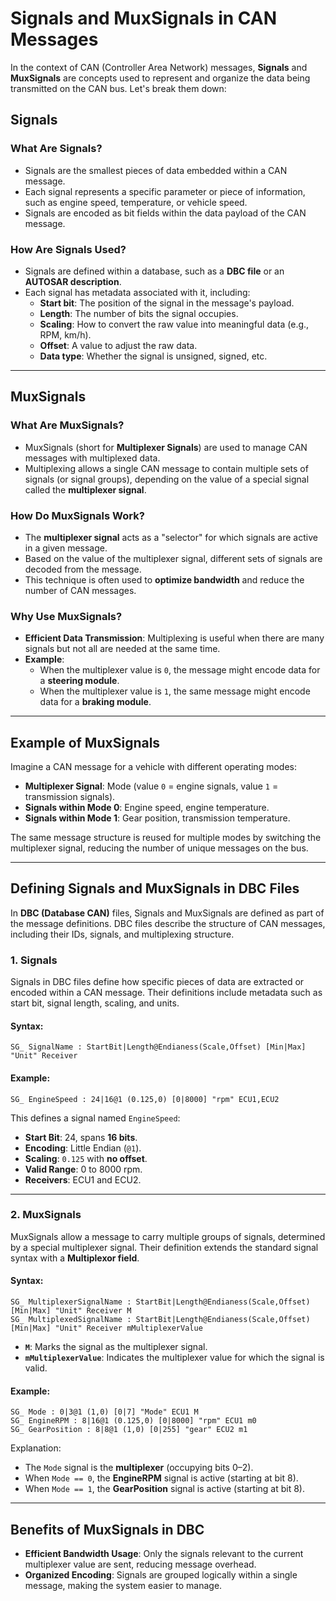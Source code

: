 # Signals and MuxSignals in CAN Messages

In the context of CAN (Controller Area Network) messages, **Signals** and **MuxSignals** are concepts used to represent and organize the data being transmitted on the CAN bus. Let's break them down:

## Signals

### What Are Signals?
- Signals are the smallest pieces of data embedded within a CAN message.
- Each signal represents a specific parameter or piece of information, such as engine speed, temperature, or vehicle speed.
- Signals are encoded as bit fields within the data payload of the CAN message.

### How Are Signals Used?
- Signals are defined within a database, such as a **DBC file** or an **AUTOSAR description**.
- Each signal has metadata associated with it, including:
    - **Start bit**: The position of the signal in the message's payload.
    - **Length**: The number of bits the signal occupies.
    - **Scaling**: How to convert the raw value into meaningful data (e.g., RPM, km/h).
    - **Offset**: A value to adjust the raw data.
    - **Data type**: Whether the signal is unsigned, signed, etc.

---

## MuxSignals

### What Are MuxSignals?
- MuxSignals (short for **Multiplexer Signals**) are used to manage CAN messages with multiplexed data.
- Multiplexing allows a single CAN message to contain multiple sets of signals (or signal groups), depending on the value of a special signal called the **multiplexer signal**.

### How Do MuxSignals Work?
- The **multiplexer signal** acts as a "selector" for which signals are active in a given message.
- Based on the value of the multiplexer signal, different sets of signals are decoded from the message.
- This technique is often used to **optimize bandwidth** and reduce the number of CAN messages.

### Why Use MuxSignals?
- **Efficient Data Transmission**: Multiplexing is useful when there are many signals but not all are needed at the same time.
- **Example**:
    - When the multiplexer value is `0`, the message might encode data for a **steering module**.
    - When the multiplexer value is `1`, the same message might encode data for a **braking module**.

---

## Example of MuxSignals

Imagine a CAN message for a vehicle with different operating modes:
- **Multiplexer Signal**: Mode (value `0` = engine signals, value `1` = transmission signals).
- **Signals within Mode 0**: Engine speed, engine temperature.
- **Signals within Mode 1**: Gear position, transmission temperature.

The same message structure is reused for multiple modes by switching the multiplexer signal, reducing the number of unique messages on the bus.

---

## Defining Signals and MuxSignals in DBC Files

In **DBC (Database CAN)** files, Signals and MuxSignals are defined as part of the message definitions. DBC files describe the structure of CAN messages, including their IDs, signals, and multiplexing structure.

### 1. Signals

Signals in DBC files define how specific pieces of data are extracted or encoded within a CAN message. Their definitions include metadata such as start bit, signal length, scaling, and units.

#### Syntax:

```text
SG_ SignalName : StartBit|Length@Endianess(Scale,Offset) [Min|Max] "Unit" Receiver
```

#### Example:

```text
SG_ EngineSpeed : 24|16@1 (0.125,0) [0|8000] "rpm" ECU1,ECU2
```

This defines a signal named `EngineSpeed`:
- **Start Bit**: 24, spans **16 bits**.
- **Encoding**: Little Endian (`@1`).
- **Scaling**: `0.125` with **no offset**.
- **Valid Range**: 0 to 8000 rpm.
- **Receivers**: ECU1 and ECU2.

---

### 2. MuxSignals

MuxSignals allow a message to carry multiple groups of signals, determined by a special multiplexer signal. Their definition extends the standard signal syntax with a **Multiplexor field**.

#### Syntax:

```text
SG_ MultiplexerSignalName : StartBit|Length@Endianess(Scale,Offset) [Min|Max] "Unit" Receiver M
SG_ MultiplexedSignalName : StartBit|Length@Endianess(Scale,Offset) [Min|Max] "Unit" Receiver mMultiplexerValue
```

- **`M`**: Marks the signal as the multiplexer signal.
- **`mMultiplexerValue`**: Indicates the multiplexer value for which the signal is valid.

#### Example:

```text
SG_ Mode : 0|3@1 (1,0) [0|7] "Mode" ECU1 M 
SG_ EngineRPM : 8|16@1 (0.125,0) [0|8000] "rpm" ECU1 m0 
SG_ GearPosition : 8|8@1 (1,0) [0|255] "gear" ECU2 m1
```

Explanation:
- The `Mode` signal is the **multiplexer** (occupying bits 0–2).
- When `Mode == 0`, the **EngineRPM** signal is active (starting at bit 8).
- When `Mode == 1`, the **GearPosition** signal is active (starting at bit 8).

---

## Benefits of MuxSignals in DBC

- **Efficient Bandwidth Usage**: Only the signals relevant to the current multiplexer value are sent, reducing message overhead.
- **Organized Encoding**: Signals are grouped logically within a single message, making the system easier to manage.
